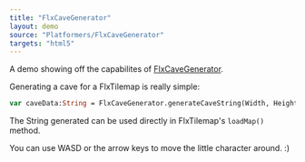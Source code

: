 ```yaml
---
title: "FlxCaveGenerator"
layout: demo
source: "Platformers/FlxCaveGenerator"
targets: "html5"
---
```


A demo showing off the capabilites of [FlxCaveGenerator](https://github.com/HaxeFlixel/flixel-addons/blob/master/flixel/addons/tile/FlxCaveGenerator.hx).

Generating a cave for a FlxTilemap is really simple:

```haxe
var caveData:String = FlxCaveGenerator.generateCaveString(Width, Height, SmoothingIterations, WallRatio);
```

The String generated can be used directly in FlxTilemap's `loadMap()` method.

You can use WASD or the arrow keys to move the little character around. :)